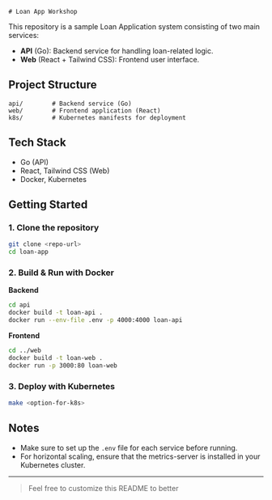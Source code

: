     # Loan App Workshop

This repository is a sample Loan Application system consisting of two main services:

- **API** (Go): Backend service for handling loan-related logic.
- **Web** (React + Tailwind CSS): Frontend user interface.

## Project Structure

```
api/        # Backend service (Go)
web/        # Frontend application (React)
k8s/        # Kubernetes manifests for deployment
```

## Tech Stack

- Go (API)
- React, Tailwind CSS (Web)
- Docker, Kubernetes

## Getting Started

### 1. Clone the repository

```sh
git clone <repo-url>
cd loan-app
```

### 2. Build & Run with Docker

**Backend**

```sh
cd api
docker build -t loan-api .
docker run --env-file .env -p 4000:4000 loan-api
```

**Frontend**

```sh
cd ../web
docker build -t loan-web .
docker run -p 3000:80 loan-web
```

### 3. Deploy with Kubernetes

```sh
make <option-for-k8s>
```

## Notes

- Make sure to set up the `.env` file for each service before running.
- For horizontal scaling, ensure that the metrics-server is installed in your Kubernetes cluster.

---

> Feel free to customize this README to better
